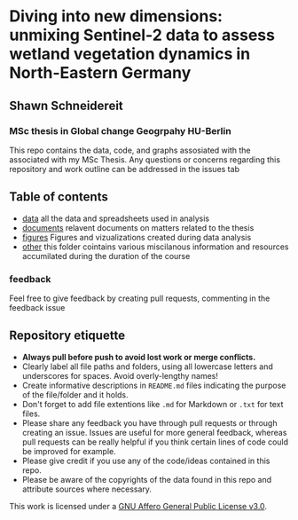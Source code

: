 # Diving into new dimensions: unmixing Sentinel-2 data to assess wetland vegetation dynamics in North-Eastern Germany
## Shawn Schneidereit 
### MSc thesis in Global change Geogrpahy HU-Berlin 
This repo contains the data, code, and graphs assosiated with the associated with my MSc Thesis. Any questions or concerns regarding this repository and work outline can be addressed in the issues tab

## Table of contents

- [data](/data) all the data and spreadsheets used in analysis
- [documents](/documents) relavent documents on matters related to the thesis 
- [figures](/figures) Figures and vizualizations created during data analysis
- [other](/other) this folder cointains various miscilanous information and resources accumilated during the duration of the course 

### feedback
Feel free to give feedback by creating pull requests, commenting in the feedback issue

## Repository etiquette 
- **Always pull before push to avoid lost work or merge conflicts.**
- Clearly label all file paths and folders, using all lowercase letters and underscores for spaces. Avoid overly-lengthy names! 
- Create informative descriptions in `README.md` files indicating the purpose of the file/folder and it holds.
- Don't forget to add file extentions like `.md` for Markdown or `.txt` for text files.
- Please share any feedback you have through pull requests or through creating an issue. Issues are useful for more general feedback, whereas pull requests can be really helpful if you think certain lines of code could be improved for example.
- Please give credit if you use any of the code/ideas contained in this repo.
- Please be aware of the copyrights of the data found in this repo and attribute sources where necessary.

This work is licensed under a [GNU Affero General Public License v3.0](https://choosealicense.com/licenses/agpl-3.0/).
